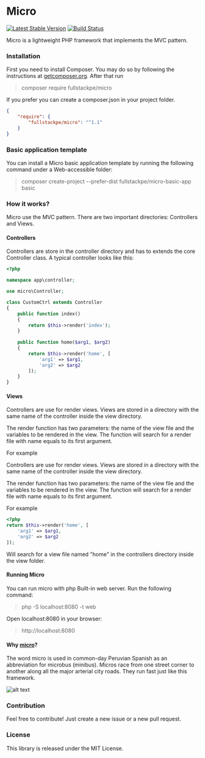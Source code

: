 # Micro

[![Latest Stable Version](https://poser.pugx.org/fullstackpe/micro/v/stable)](https://packagist.org/packages/fullstackpe/micro)
[![Build Status](https://travis-ci.org/marcomilon/micro.svg?branch=master)](https://travis-ci.org/marcomilon/micro)

Micro is a lightweight PHP framework that implements the MVC pattern.

### Installation

First you need to install Composer. You may do so by following the instructions at [getcomposer.org](https://getcomposer.org/download/). After that run

> composer require fullstackpe/micro

If you prefer you can create a composer.json in your project folder.

```json
{
    "require": {
        "fullstackpe/micro": "^1.1"
    }
}
```

### Basic application template

You can install a Micro basic application template by running the following command under a Web-accessible folder:

> composer create-project --prefer-dist fullstackpe/micro-basic-app basic

### How it works?

Micro use the MVC pattern. There are two important directories: Controllers and Views.

#### Controllers

Controllers are store in the controller directory and has to extends the core Controller class. A typical controller looks like this:

```php
<?php 

namespace app\controller;

use micro\Controller;

class CustomCtrl extends Controller
{
    public function index() 
    {
        return $this->render('index');
    }
    
    public function home($arg1, $arg2) 
    {
        return $this->render('home', [
            'arg1' => $arg1,
            'arg2' => $arg2
        ]);
    }
}

```

#### Views

Controllers are use for render views. Views are stored in a directory with the 
same name of the controller inside the view directory.

The render function has two parameters: the name of the view file and the variables to be rendered in the view. The function will search for a render file with name equals to its first argument. 

For example

Controllers are use for render views. Views are stored in a directory with the 
same name of the controller inside the view directory.

The render function has two parameters: the name of the view file and the variables to be rendered in the view. The function will search for a render file with name equals to its first argument. 

For example

```php
<?php 
return $this->render('home', [
    'arg1' => $arg1,
    'arg2' => $arg2
]);

```
Will search for a view file named "home" in the controllers directory inside the
view folder.

#### Running Micro

You can run micro with php Built-in web server. Run the following command:

> php -S localhost:8080 -t web

Open localhost:8080 in your browser:

> http://localhost:8080

#### Why [micro](https://en.wikipedia.org/wiki/Transport_in_Lima)?

The word micro is used in common-day Peruvian Spanish as an abbreviation for microbus (minibus). 
Micros race from one street corner to another along all the major arterial city roads. They run fast just like this framework.

![alt text](https://raw.githubusercontent.com/marcomilon/micro-basic-app/master/web/img/micro.jpg)

### Contribution

Feel free to contribute! Just create a new issue or a new pull request.

### License

This library is released under the MIT License.

